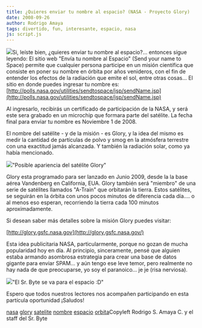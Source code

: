 ```yaml
---
title: ¿Quieres enviar tu nombre al espacio? (NASA - Proyecto Glory)
date: 2008-09-26
author: Rodrigo Amaya
tags: divertido, fun, interesante, espacio, nasa
js: script.js
---
```


[![](http://2.bp.blogspot.com/_ayvorITawE4/SNxgVZW2cRI/AAAAAAAABTc/naWakPLGdL8/s320/nasa.png)](http://2.bp.blogspot.com/_ayvorITawE4/SNxgVZW2cRI/AAAAAAAABTc/naWakPLGdL8/s1600-h/nasa.png)Si, leíste bien,
      ¿quieres enviar tu nombre al espacio?... entonces sigue leyendo:
El sitio web
      "Envía tu nombre al Espacio" (Send your name to Space) permite que cualquier persona participe
      en un misión científica que consiste en poner su nombre en órbita por años venideros, con el
      fin de entender los efectos de la radiación que emite el sol, entre otras cosas... El sitio en
      donde puedes ingresar tu nombre es:
[http://polls.nasa.gov/utilities/sendtospace/jsp/sendName.jsp](http://polls.nasa.gov/utilities/sendtospace/jsp/sendName.jsp)

Al ingresarlo, recibirás un certificado de participación de la NASA, y será este
      sera grabado en un microchip que formara parte del satélite. La fecha final para enviar tu
      nombre es Noviembre 1 de 2008.

El nombre del satélite - y de la misión - es Glory, y la idea del mismo es medir la cantidad de partículas de polvo
      y smog en la atmósfera terrestre con una exactitud jamás alcanzada. Y también la radiación
      solar, como ya había mencionado.

[![](http://1.bp.blogspot.com/_ayvorITawE4/SNxg4uA0q0I/AAAAAAAABTk/qdZfI1cD2oo/s320/Glory-Comp011708_02s.jpg)](http://1.bp.blogspot.com/_ayvorITawE4/SNxg4uA0q0I/AAAAAAAABTk/qdZfI1cD2oo/s1600-h/Glory-Comp011708_02s.jpg)"Posible apariencia del
      satélite Glory"

Glory esta programado para
      ser lanzado en Junio 2009, desde la la base aérea Vandenberg en California, EUA. Glory también
      será "miembro" de una serie de satélites llamados "A-Train" que orbitarán la tierra. Estos
      satélites, se seguirán en la órbita con unos pocos minutos de diferencia cada día.... o al
      menos eso esperan, recorriendo la tierra cada 100 minutos aproximadamente.

Si desean saber más detalles sobre la misión Glory puedes visitar:

 [http://glory.gsfc.nasa.gov](http://glory.gsfc.nasa.gov/)

Esta idea publicitaria NASA, particularmente, porque no gozan de mucha popularidad
      hoy en día. Al principio, sinceramente, pensé que alguien estaba armando asombrosa estrategia
      para crear una base de datos gigante para enviar SPAM... y aún tengo ese leve temor, pero
      realmente no hay nada de que preocuparse, yo soy el paranoico... je je (risa nerviosa).

[![](http://2.bp.blogspot.com/_ayvorITawE4/SNxlskapcRI/AAAAAAAABTs/bgbpLrUEtyc/s320/srbyteenelespacio.png)](http://2.bp.blogspot.com/_ayvorITawE4/SNxlskapcRI/AAAAAAAABTs/bgbpLrUEtyc/s1600-h/srbyteenelespacio.png)"El Sr. Byte se va para el
      espacio :D"

Espero que todos
      nuestros lectores nos acompañen participando en esta partícula oportunidad ¡Saludos!

[nasa](http://www.blogalaxia.com/tags/nasa)
      [glory](http://www.blogalaxia.com/tags/glory) [satelite](http://www.blogalaxia.com/tags/satelite) [nombre](http://www.blogalaxia.com/tags/nombre) [espacio](http://www.blogalaxia.com/tags/espacio) [orbita](http://www.blogalaxia.com/tags/orbita)Copyleft Rodrigo S. Amaya C. y el staff del Sr.
      Byte